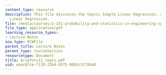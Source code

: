 ```yaml
---
content_type: resource
description: This file discusses the topics Simple Linear Regression, and Multiple
  Linear Regression.
file: /media/courses/1-151-probability-and-statistics-in-engineering-spring-2005/eaac6fcef11021b4d5758083c31798a8_briefnts11_regrs.pdf
file_type: application/pdf
learning_resource_types:
- Lecture Notes
ocw_type: OCWFile
parent_title: Lecture Notes
parent_type: CourseSection
resourcetype: Document
title: briefnts11_regrs.pdf
uid: eaac6fce-f110-21b4-d575-8083c31798a8
---
```

